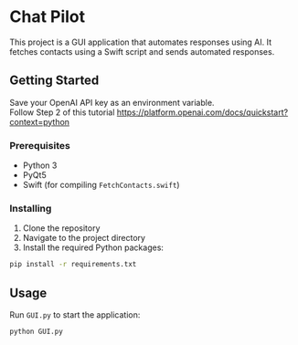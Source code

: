 # Chat Pilot

This project is a GUI application that automates responses using AI. It fetches contacts using a Swift script and sends automated responses.

## Getting Started

Save your OpenAI API key as an environment variable.  
Follow Step 2 of this tutorial
https://platform.openai.com/docs/quickstart?context=python


### Prerequisites

- Python 3
- PyQt5
- Swift (for compiling `FetchContacts.swift`)

### Installing

1. Clone the repository
2. Navigate to the project directory
3. Install the required Python packages:

```sh
pip install -r requirements.txt
```

## Usage

Run `GUI.py` to start the application:

```sh
python GUI.py
```
